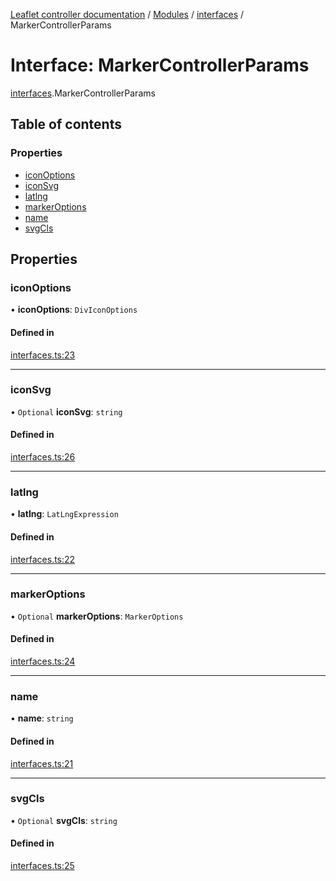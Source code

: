 [Leaflet controller documentation](../README.md) / [Modules](../modules.md) / [interfaces](../modules/interfaces.md) / MarkerControllerParams

# Interface: MarkerControllerParams

[interfaces](../modules/interfaces.md).MarkerControllerParams

## Table of contents

### Properties

- [iconOptions](interfaces.MarkerControllerParams.md#iconoptions)
- [iconSvg](interfaces.MarkerControllerParams.md#iconsvg)
- [latlng](interfaces.MarkerControllerParams.md#latlng)
- [markerOptions](interfaces.MarkerControllerParams.md#markeroptions)
- [name](interfaces.MarkerControllerParams.md#name)
- [svgCls](interfaces.MarkerControllerParams.md#svgcls)

## Properties

### iconOptions

• **iconOptions**: `DivIconOptions`

#### Defined in

[interfaces.ts:23](https://github.com/synw/leaflet-controller/blob/653db9e/src/interfaces.ts#L23)

___

### iconSvg

• `Optional` **iconSvg**: `string`

#### Defined in

[interfaces.ts:26](https://github.com/synw/leaflet-controller/blob/653db9e/src/interfaces.ts#L26)

___

### latlng

• **latlng**: `LatLngExpression`

#### Defined in

[interfaces.ts:22](https://github.com/synw/leaflet-controller/blob/653db9e/src/interfaces.ts#L22)

___

### markerOptions

• `Optional` **markerOptions**: `MarkerOptions`

#### Defined in

[interfaces.ts:24](https://github.com/synw/leaflet-controller/blob/653db9e/src/interfaces.ts#L24)

___

### name

• **name**: `string`

#### Defined in

[interfaces.ts:21](https://github.com/synw/leaflet-controller/blob/653db9e/src/interfaces.ts#L21)

___

### svgCls

• `Optional` **svgCls**: `string`

#### Defined in

[interfaces.ts:25](https://github.com/synw/leaflet-controller/blob/653db9e/src/interfaces.ts#L25)
